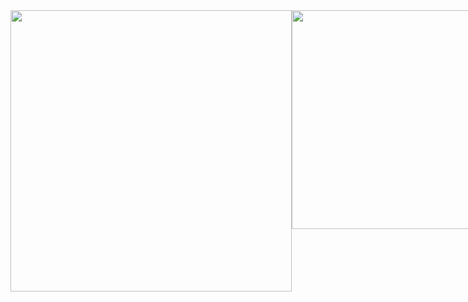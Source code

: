 <div style="display: flex">
<img width='450' src='https://github-readme-stats.vercel.app/api?username=dewslyse&show_icons=true&count_private=true&theme=light'>

<img width='350' src='https://github-readme-stats.vercel.app/api/top-langs/?username=dewslyse&langs_count=6&count_private=true&layout=compact&theme=light'>
</div>
